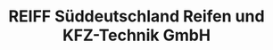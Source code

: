---
title: "REIFF Süddeutschland Reifen und KFZ-Technik GmbH"
url: /heidelberg/reiff-sueddeutschland-reifen-und-kfz-technik-gmbh/
shop: Reifen
---